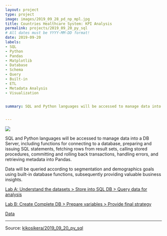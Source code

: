 ```yaml
---
layout: project
type: project
image: images/2019_09_28_pd_np_mpl.jpg
title: Countries Healthcare System: KPI Analysis
permalink: projects/2019_09_20_py_sql
# All dates must be YYYY-MM-DD format!
date: 2019-09-20
labels:
- SQL
- Python
- Pandas
- Matplotlib
- Database
- Schema
- Query
- Built-in
- ETL
- Metadata Analysis
- Visualization


summary: SQL and Python languages will be accessed to manage data into a DB Server, including functions for connecting to a database, preparing and issuing SQL statements, fetching rows from result sets, calling stored procedures, committing and rolling back transactions, handling errors, and retrieving metadata into Pandas. Data will be queried according to segmentation and demographics goals using built-in database functions, subsequently providing valuable business insights.


---
```


<img class="ui image" src="{{ site.baseurl }}/images/2019_09_20_py_sql_pannel.jpg">

SQL and Python languages will be accessed to manage data into a DB Server, including functions for connecting to a database, preparing and issuing SQL statements, fetching rows from result sets, calling stored procedures, committing and rolling back transactions, handling errors, and retrieving metadata into Pandas.

Data will be queried according to segmentation and demographics goals using built-in database functions, subsequently providing valuable business insights.

[Lab A: Understand the datasets > Store into SQL DB > Query data for analysis](https://colab.research.google.com/github/kikosikera/2019_09_20_py_sql/blob/master/2019_09_20_py_sql_a.ipynb?authuser=1)

[Lab B: Create Complete DB > Prepare variables > Provide final strategy](https://colab.research.google.com/github/kikosikera/2019_09_20_py_sql/blob/master/2019_09_20_py_sql_b.ipynb?authuser=1)

[Data](https://github.com/kikosikera/2019_09_20_py_sql/tree/master/data)


<hr>

Source: <a href="https://github.com/kikosikera/2019_09_20_py_sql"><i class="large github icon"></i>kikosikera/2019_09_20_py_sql</a>
